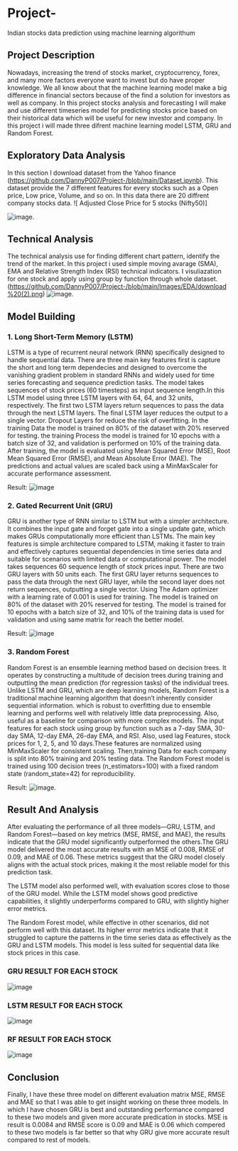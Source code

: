 # Project-
Indian stocks data prediction using machine learning algorithum

## Project Description 

Nowadays, increasing the trend of stocks market, cryptocurrency, forex, and many more factors everyone want to invest but do have proper knowledge. We all know about that the machine learning model make a big difference in financial sectors because of the find a solution for investors as well as company. In this project stocks analysis and forecasting I will make and use different timeseries model for predicting stocks price based on their historical data which will be useful for new investor and company. In this project i will made three difrent machine learning model LSTM, GRU and Random Forest.

## Exploratory Data Analysis

In this section I download dataset from the Yahoo finance (https://github.com/DannyP007/Project-/blob/main/Dataset.ipynb). This dataset provide the 7 different features for every stocks such as a Open price, Low price, Volume, and so on. In this data there are 20 diffrent company stocks data.
![ Adjusted Close Price for 5 stocks (Nifty50)] 

![image](https://github.com/DannyP007/Project-/blob/main/Images/EDA/download%20(2).png).

## Technical Analysis

The technical analysis use for finding different chart pattern, identify the trend of the market. In this project i used simple moving avarage (SMA), EMA and Relative Strength Index (RSI) technical indicators.
I visuliazation for one stock and apply using group by function through whole dataset.(https://github.com/DannyP007/Project-/blob/main/Images/EDA/download%20(2).png)
![image](https://github.com/DannyP007/Project-/blob/main/Images/EDA/download%20(3).png).

## Model Building 
### 1. Long Short-Term Memory (LSTM)
LSTM is a type of recurrent neural network (RNN) specifically designed to handle sequential data. There are three main key features first is capture the short and long term dependecies and designed to overcome the vanishing gradient problem in standard RNNs and widely used for time series forecasting and sequence prediction tasks. The model takes sequences of stock prices (60 timesteps) as input sequence length.In this LSTM model using three LSTM layers with 64, 64, and 32 units, respectively. The first two LSTM layers return sequences to pass the data through the next LSTM layers. The final LSTM layer reduces the output to a single vector. Dropout Layers for reduce the risk of overfitting.
In the training Data the model is trained on 80% of the dataset with 20% reserved for testing. the training Process the model is trained for 10 epochs with a batch size of 32, and validation is performed on 10% of the training data.
After training, the model is evaluated using Mean Squared Error (MSE), Root Mean Squared Error (RMSE), and Mean Absolute Error (MAE). The predictions and actual values are scaled back using a MinMaxScaler for accurate performance assessment.

Result:
![image](https://github.com/DannyP007/Project-/blob/main/Images/Result/download%20(1).png)

### 2. Gated Recurrent Unit (GRU)

GRU is another type of RNN similar to LSTM but with a simpler architecture. It combines the input gate and forget gate into a single update gate, which makes GRUs computationally more efficient than LSTMs. The main key features is simple architecture compared to LSTM, making it faster to train and effectively captures sequential dependencies in time series data and suitable for scenarios with limited data or computational power. The model takes sequences 60 sequence length of stock prices input. There are two GRU layers with 50 units each. The first GRU layer returns sequences to pass the data through the next GRU layer, while the second layer does not return sequences, outputting a single vector. Using The Adam optimizer with a learning rate of 0.001 is used for training. The model is trained on 80% of the dataset with 20% reserved for testing. The model is trained for 10 epochs with a batch size of 32, and 10% of the training data is used for validation and using same matrix for reach the better model.

Result:
![image](https://github.com/DannyP007/Project-/blob/main/Images/Result/download.png)

### 3. Random Forest
Random Forest is an ensemble learning method based on decision trees. It operates by constructing a multitude of decision trees during training and outputting the mean prediction (for regression tasks) of the individual trees. Unlike LSTM and GRU, which are deep learning models, Random Forest is a traditional machine learning algorithm that doesn’t inherently consider sequential information. which is robust to overfitting due to ensemble learning and performs well with relatively little data preprocessing. Also, useful as a baseline for comparison with more complex models.
The input features for each stock using group by function such as a 7-day SMA, 30-day SMA, 12-day EMA, 26-day EMA, and RSI. Also, used lag Features, stock prices for 1, 2, 5, and 10 days.These features are normalized using MinMaxScaler for consistent scaling. Then,training Data for each company is split into 80% training and 20% testing data. The Random Forest model is trained using 100 decision trees (n_estimators=100) with a fixed random state (random_state=42) for reproducibility.

Result:
![image](https://github.com/DannyP007/Project-/blob/main/Images/Result/Rf%20Result.png).

## Result And Analysis

After evaluating the performance of all three models—GRU, LSTM, and Random Forest—based on key metrics (MSE, RMSE, and MAE), the results indicate that the GRU model significantly outperformed the others.The GRU model delivered the most accurate results with an MSE of 0.008, RMSE of 0.09, and MAE of 0.06. These metrics suggest that the GRU model closely aligns with the actual stock prices, making it the most reliable model for this prediction task.

The LSTM model also performed well, with evaluation scores close to those of the GRU model. While the LSTM model shows good predictive capabilities, it slightly underperforms compared to GRU, with slightly higher error metrics.

The Random Forest model, while effective in other scenarios, did not perform well with this dataset. Its higher error metrics indicate that it struggled to capture the patterns in the time series data as effectively as the GRU and LSTM models. This model is less suited for sequential data like stock prices in this case.

### GRU RESULT FOR EACH STOCK
![image](https://github.com/DannyP007/Project-/blob/main/Images/Analysis/Screenshot%20(118).png)

### LSTM RESULT FOR EACH STOCK
![image](https://github.com/DannyP007/Project-/blob/main/Images/Analysis/Screenshot%20(119).png)

### RF RESULT FOR EACH STOCK
![image](https://github.com/DannyP007/Project-/blob/main/Images/Analysis/Screenshot%20(120).png)

## Conclusion

Finally, I have these three model on different evaluation matrix MSE, RMSE and MAE so that I was able to get insight working on these three models. In which I have chosen GRU is best and outstanding performance compared to these two models and given more accurate predication in stocks. MSE is result is 0.0084 and RMSE score is 0.09 and MAE is 0.06 which compered to these two models is far better so that why GRU give more accurate result compared to rest of models.
